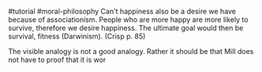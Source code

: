 #tutorial #moral-philosophy 
Can't happiness also be a desire we have because of associationism. People who are more happy are more likely to survive, therefore we desire happiness. The ultimate goal would then be survival, fitness (Darwinism). (Crisp p. 85)

The visible analogy is not a good analogy. Rather it should be that Mill does not have to proof that it is wor